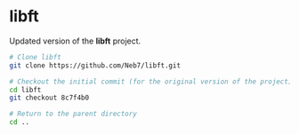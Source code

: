 # libft

Updated version of the **libft** project.

```bash
# Clone libft
git clone https://github.com/Neb7/libft.git

# Checkout the initial commit (for the original version of the project)
cd libft
git checkout 8c7f4b0

# Return to the parent directory
cd ..
```

